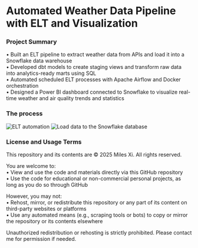 # Automated Weather Data Pipeline with ELT and Visualization

### Project Summary
•	Built an ELT pipeline to extract weather data from APIs and load it into a Snowflake data warehouse <br>
•	Developed dbt models to create staging views and transform raw data into analytics-ready marts using SQL <br>
•	Automated scheduled ELT processes with Apache Airflow and Docker orchestration <br>
•	Designed a Power BI dashboard connected to Snowflake to visualize real-time weather and air quality trends and statistics

### The process
![ELT automation](https://github.com/user-attachments/assets/daf04822-ee44-4260-a29a-7df3e9df2b89)
![Load data to the Snowflake database](https://github.com/user-attachments/assets/ba6af0a4-e40c-4668-bf66-b2628b88546b)

### License and Usage Terms
This repository and its contents are © 2025 Miles Xi. All rights reserved.

You are welcome to: <br>
• View and use the code and materials directly via this GitHub repository <br>
• Use the code for educational or non-commercial personal projects, as long as you do so through GitHub

However, you may not: <br>
• Rehost, mirror, or redistribute this repository or any part of its content on third-party websites or platforms <br>
• Use any automated means (e.g., scraping tools or bots) to copy or mirror the repository or its contents elsewhere

Unauthorized redistribution or rehosting is strictly prohibited. Please contact me for permission if needed.
